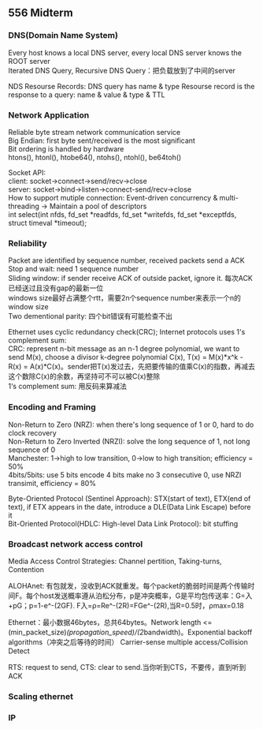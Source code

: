## 556 Midterm

### DNS(Domain Name System)

Every host knows a local DNS server, every local DNS server knows the ROOT server  
Iterated DNS Query, Recursive DNS Query：把负载放到了中间的server  

NDS Resourse Records: DNS query has name & type
Resourse record is the response to a query: name & value & type & TTL

### Network Application

Reliable byte stream network communication service  
Big Endian: first byte sent/received is the most significant  
Bit ordering is handled by hardware  
htons(), htonl(), htobe64(), ntohs(), ntohl(), be64toh()

Socket API:  
client: socket->connect->send/recv->close  
server: socket->bind->listen->connect-send/recv->close  
How to support mutiple connection: Event-driven concurrency & multi-threading -> Maintain a pool of descriptors  
int select(int nfds, fd_set *readfds, fd_set *writefds, fd_set *exceptfds, struct timeval *timeout);

### Reliability

Packet are identified by sequence number, received packets send a ACK  
Stop and wait: need 1 sequence number  
Sliding window: if sender receive ACK of outside packet, ignore it. 每次ACK已经送过且没有gap的最新一位  
windows size最好占满整个rtt，需要2n个sequence number来表示一个n的window size  
Two dementional parity: 四个bit错误有可能检查不出  

Ethernet uses cyclic redundancy check(CRC); Internet protocols uses 1's complement sum:  
CRC: represent n-bit message as an n-1 degree polynomial, we want to send M(x), choose a divisor k-degree polynomial C(x), T(x) = M(x)*x^k - R(x) = A(x)*C(x)。sender把T(x)发过去，先把要传输的值乘C(x)的指数，再减去这个数除C(x)的余数，再坚持可不可以被C(x)整除  
1‘s complement sum: 用反码来算减法

### Encoding and Framing

Non-Return to Zero (NRZ): when there's long sequence of 1 or 0, hard to do clock recovery  
Non-Return to Zero Inverted (NRZI): solve the long sequence of 1, not long sequence of 0  
Manchester: 1->high to low transition, 0->low to high transition; efficiency = 50%  
4bits/5bits: use 5 bits encode 4 bits make no 3 consecutive 0, use NRZI transimit, efficiency = 80%

Byte-Oriented Protocol (Sentinel Approach): STX(start of text), ETX(end of text), if ETX appears in the date, introduce a DLE(Data Link Escape) before it  
Bit-Oriented Protocol(HDLC: High-level Data Link Protocol): bit stuffing

### Broadcast network access control

Media Access Control Strategies: Channel pertition, Taking-turns, Contention

ALOHAnet: 有包就发，没收到ACK就重发。每个packet的脆弱时间是两个传输时间F。每个host发送概率遵从泊松分布，p是冲突概率，G是平均包传送率：G=入+pG；p=1-e^-(2GF). F入=ρ=Re^-(2R)=FGe^-(2R),当R=0.5时，ρmax=0.18

Ethernet：最小数据46bytes，总共64bytes。Network length <= (min_packet_size)*(propagation_speed)/(2*bandwidth)。Exponential backoff algorithms（冲突之后等待的时间） Carrier-sense multiple access/Collision Detect

RTS: request to send, CTS: clear to send.当你听到CTS，不要传，直到听到ACK

### Scaling ethernet

### IP